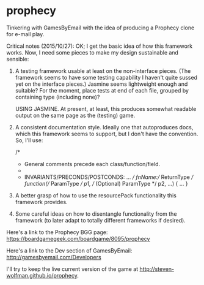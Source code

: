 # prophecy
Tinkering with GamesByEmail with the idea of producing a Prophecy clone for e-mail play.

Critical notes (2015/10/27):
  OK; I get the basic idea of how this framework works. Now, I need some pieces to make
  my design sustainable and sensible:

  1) A testing framework usable at least on the non-interface pieces. (The framework
     seems to have some testing capability I haven't quite sussed yet on the interface
     pieces.) Jasmine seems lightweight enough and suitable? For the moment, place
     tests at end of each file, grouped by containing type (including none)?
     
     USING JASMINE. At present, at least, this produces somewhat
     readable output on the same page as the (testing) game.
     
  2) A consistent documentation style. Ideally one that autoproduces docs, which this
     framework seems to support, but I don't have the convention. So, I'll use:
     
     /*
      * General comments precede each class/function/field.
      *
      * INVARIANTS/PRECONDS/POSTCONDS: ...
      */
     fnName:/* ReturnType */ function(/* ParamType */ p1, /* (Optional) ParamType */ p2, ...)
     {
       ...
     }

  3) A better grasp of how to use the resourcePack functionality this framework
     provides.

  4) Some careful ideas on how to disentangle functionality from the framework (to
     later adapt to totally different frameworks if desired).




Here's a link to the Prophecy BGG page: https://boardgamegeek.com/boardgame/8095/prophecy

Here's a link to the Dev section of GamesByEmail: http://gamesbyemail.com/Developers

I'll try to keep the live current version of the game at http://steven-wolfman.github.io/prophecy.
